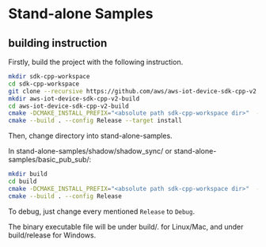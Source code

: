 # Stand-alone Samples

## building instruction

Firstly, build the project with the following instruction.

``` sh
mkdir sdk-cpp-workspace
cd sdk-cpp-workspace
git clone --recursive https://github.com/aws/aws-iot-device-sdk-cpp-v2.git
mkdir aws-iot-device-sdk-cpp-v2-build
cd aws-iot-device-sdk-cpp-v2-build
cmake -DCMAKE_INSTALL_PREFIX="<absolute path sdk-cpp-workspace dir>"  -DBUILD_DEPS=ON -DCMAKE_BUILD_TYPE=Release ../aws-iot-device-sdk-cpp-v2
cmake --build . --config Release --target install
```

Then, change directory into stand-alone-samples.

In stand-alone-samples/shadow/shadow_sync/ or stand-alone-samples/basic_pub_sub/:

``` sh
mkdir build
cd build
cmake -DCMAKE_INSTALL_PREFIX="<absolute path sdk-cpp-workspace dir>"  -DCMAKE_BUILD_TYPE=Release ..
cmake --build . --config Release
```
To debug, just change every mentioned `Release` to `Debug`.

The binary executable file will be under build/. for Linux/Mac, and under build/release for Windows.
